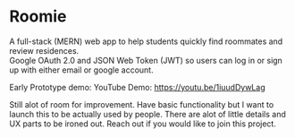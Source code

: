 # Roomie
A full-stack (MERN) web app to help students quickly find roommates and review residences.  
Google OAuth 2.0 and JSON Web Token (JWT) so users can log in or sign up with either email or google account.

Early Prototype demo:
YouTube Demo: https://youtu.be/1iuudDywLag

Still alot of room for improvement.
Have basic functionality but I want to launch this to be actually used by people.
There are alot of little details and UX parts to be ironed out.
Reach out if you would like to join this project.

